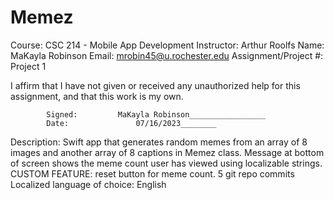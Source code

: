 # Memez

Course:				CSC 214 - Mobile App Development
Instructor:				Arthur Roolfs
Name:				MaKayla Robinson
Email:				mrobin45@u.rochester.edu
Assignment/Project #:	Project 1


I affirm that I have not given or received any unauthorized help for this assignment, and that this work is my own.


			Signed:			MaKayla Robinson_________________
			Date:				07/16/2023________


Description:
Swift app that generates random memes from an array of 8 images and another array of 8 captions in Memez class.
Message at bottom of screen shows the meme count user has viewed using localizable strings.
CUSTOM FEATURE: reset button for meme count.
5 git repo commits
Localized language of choice: English
